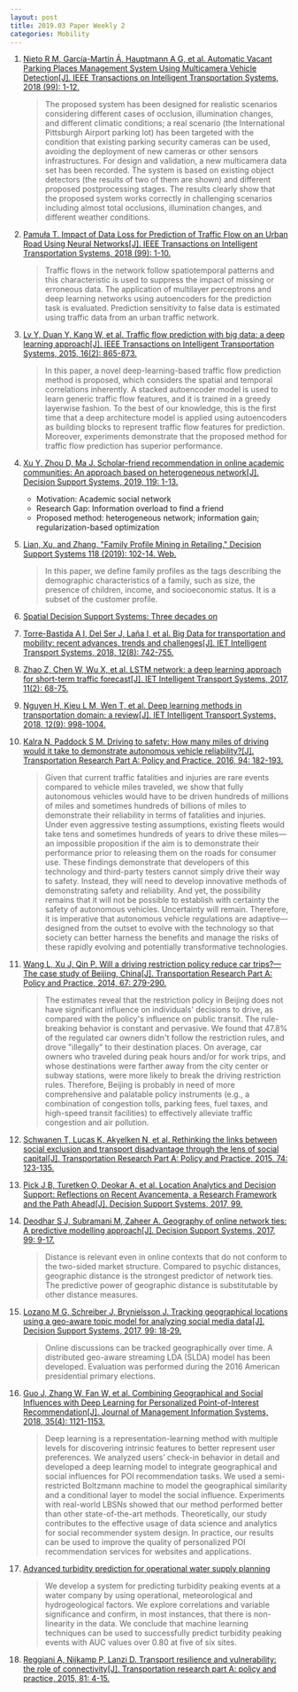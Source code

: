 ```yaml
---
layout: post
title: 2019.03 Paper Weekly 2
categories: Mobility
---
```


1. [Nieto R M, García-Martín Á, Hauptmann A G, et al. Automatic Vacant Parking Places Management System Using Multicamera Vehicle Detection[J]. IEEE Transactions on Intelligent Transportation Systems, 2018 (99): 1-12.](https://scholar.google.com.hk/scholar?hl=zh-CN&as_sdt=0%2C5&q=Automatic+Vacant+Parking+Places+Management+System+Using+Multicamera+Vehicle+Detection&btnG=)

    >  The proposed system has been designed for realistic scenarios considering different cases of occlusion, illumination changes, and different climatic conditions; a real scenario (the International Pittsburgh Airport parking lot) has been targeted with the condition that existing parking security cameras can be used, avoiding the deployment of new cameras or other sensors infrastructures. For design and validation, a new multicamera data set has been recorded. The system is based on existing object detectors (the results of two of them are shown) and different proposed postprocessing stages. The results clearly show that the proposed system works correctly in challenging scenarios including almost total occlusions, illumination changes, and different weather conditions.

2. [Pamuła T. Impact of Data Loss for Prediction of Traffic Flow on an Urban Road Using Neural Networks[J]. IEEE Transactions on Intelligent Transportation Systems, 2018 (99): 1-10.](https://ieeexplore.ieee.org/document/8370052)

    > Traffic flows in the network follow spatiotemporal patterns and this characteristic is used to suppress the impact of missing or erroneous data. The application of multilayer perceptrons and deep learning networks using autoencoders for the prediction task is evaluated. Prediction sensitivity to false data is estimated using traffic data from an urban traffic network.

3. [Lv Y, Duan Y, Kang W, et al. Traffic flow prediction with big data: a deep learning approach[J]. IEEE Transactions on Intelligent Transportation Systems, 2015, 16(2): 865-873.](https://ieeexplore.ieee.org/document/6894591)

    > In this paper, a novel deep-learning-based traffic flow prediction method is proposed, which considers the spatial and temporal correlations inherently. A stacked autoencoder model is used to learn generic traffic flow features, and it is trained in a greedy layerwise fashion. To the best of our knowledge, this is the first time that a deep architecture model is applied using autoencoders as building blocks to represent traffic flow features for prediction. Moreover, experiments demonstrate that the proposed method for traffic flow prediction has superior performance.

4. [Xu Y, Zhou D, Ma J. Scholar-friend recommendation in online academic communities: An approach based on heterogeneous network[J]. Decision Support Systems, 2019, 119: 1-13.](https://www.sciencedirect.com/science/article/pii/S0167923619300120)

    - Motivation: Academic social network
    - Research Gap: Information overload to find a friend
    - Proposed method: heterogeneous network; information gain; regularization-based optimization

5. [Lian, Xu, and Zhang. "Family Profile Mining in Retailing." Decision Support Systems 118 (2019): 102-14. Web.](https://www.sciencedirect.com/science/article/pii/S0167923619300156)

    > In this paper, we define family profiles as the tags describing the demographic characteristics of a family, such as size, the presence of children, income, and socioeconomic status. It is a subset of the customer profile.

6. [Spatial Decision Support Systems: Three decades on](https://www.sciencedirect.com/science/article/pii/S0167923618301672)

7. [Torre-Bastida A I, Del Ser J, Laña I, et al. Big Data for transportation and mobility: recent advances, trends and challenges[J]. IET Intelligent Transport Systems, 2018, 12(8): 742-755.](https://ieeexplore.ieee.org/document/8461278)

8. [Zhao Z, Chen W, Wu X, et al. LSTM network: a deep learning approach for short-term traffic forecast[J]. IET Intelligent Transport Systems, 2017, 11(2): 68-75.](https://ieeexplore.ieee.org/document/7874313/authors#authors)

9. [Nguyen H, Kieu L M, Wen T, et al. Deep learning methods in transportation domain: a review[J]. IET Intelligent Transport Systems, 2018, 12(9): 998-1004.](https://ieeexplore.ieee.org/document/8490353/authors#authors)

10. [Kalra N, Paddock S M. Driving to safety: How many miles of driving would it take to demonstrate autonomous vehicle reliability?[J]. Transportation Research Part A: Policy and Practice, 2016, 94: 182-193.](https://www.scopus.com/record/display.uri?eid=2-s2.0-84991261592&origin=inward&txGid=05d1efa7eb54b951c7eceb5463e8a2ac)

    > Given that current traffic fatalities and injuries are rare events compared to vehicle miles traveled, we show that fully autonomous vehicles would have to be driven hundreds of millions of miles and sometimes hundreds of billions of miles to demonstrate their reliability in terms of fatalities and injuries. Under even aggressive testing assumptions, existing fleets would take tens and sometimes hundreds of years to drive these miles—an impossible proposition if the aim is to demonstrate their performance prior to releasing them on the roads for consumer use. These findings demonstrate that developers of this technology and third-party testers cannot simply drive their way to safety. Instead, they will need to develop innovative methods of demonstrating safety and reliability. And yet, the possibility remains that it will not be possible to establish with certainty the safety of autonomous vehicles. Uncertainty will remain. Therefore, it is imperative that autonomous vehicle regulations are adaptive—designed from the outset to evolve with the technology so that society can better harness the benefits and manage the risks of these rapidly evolving and potentially transformative technologies.

11. [Wang L, Xu J, Qin P. Will a driving restriction policy reduce car trips?—The case study of Beijing, China[J]. Transportation Research Part A: Policy and Practice, 2014, 67: 279-290.](https://www.scopus.com/record/display.uri?eid=2-s2.0-84907056790&origin=inward&txGid=5637a521b62735ef79cd97848ee1b4a7)

    > The estimates reveal that the restriction policy in Beijing does not have significant influence on individuals' decisions to drive, as compared with the policy's influence on public transit. The rule-breaking behavior is constant and pervasive. We found that 47.8% of the regulated car owners didn't follow the restriction rules, and drove "illegally" to their destination places. On average, car owners who traveled during peak hours and/or for work trips, and whose destinations were farther away from the city center or subway stations, were more likely to break the driving restriction rules. Therefore, Beijing is probably in need of more comprehensive and palatable policy instruments (e.g., a combination of congestion tolls, parking fees, fuel taxes, and high-speed transit facilities) to effectively alleviate traffic congestion and air pollution.

12. [Schwanen T, Lucas K, Akyelken N, et al. Rethinking the links between social exclusion and transport disadvantage through the lens of social capital[J]. Transportation Research Part A: Policy and Practice, 2015, 74: 123-135.](https://www.scopus.com/record/display.uri?eid=2-s2.0-84924268125&origin=inward&txGid=99c250c328c17fc32bf5f2b4620edcbe)

13. [Pick J B, Turetken O, Deokar A, et al. Location Analytics and Decision Support: Reflections on Recent Avancementa, a Research Framework and the Path Ahead[J]. Decision Support Systems, 2017, 99.](https://www.sciencedirect.com/science/article/pii/S016792361730101X)

14. [Deodhar S J, Subramani M, Zaheer A. Geography of online network ties: A predictive modelling approach[J]. Decision Support Systems, 2017, 99: 9-17.](https://www.sciencedirect.com/science/article/pii/S016792361730088X)

    > Distance is relevant even in online contexts that do not conform to the two-sided market structure. Compared to psychic distances, geographic distance is the strongest predictor of network ties. The predictive power of geographic distance is substitutable by other distance measures.

15. [Lozano M G, Schreiber J, Brynielsson J. Tracking geographical locations using a geo-aware topic model for analyzing social media data[J]. Decision Support Systems, 2017, 99: 18-29.](https://www.sciencedirect.com/science/article/pii/S0167923617300842)

    > Online discussions can be tracked geographically over time. A distributed geo-aware streaming LDA (SLDA) model has been developed. Evaluation was performed during the 2016 American presidential primary elections.

16. [Guo J, Zhang W, Fan W, et al. Combining Geographical and Social Influences with Deep Learning for Personalized Point-of-Interest Recommendation[J]. Journal of Management Information Systems, 2018, 35(4): 1121-1153.](https://www.jmis-web.org/articles/1410)

    > Deep learning is a representation-learning method with multiple levels for discovering intrinsic features to better represent user preferences. We analyzed users’ check-in behavior in detail and developed a deep learning model to integrate geographical and social influences for POI recommendation tasks. We used a semi-restricted Boltzmann machine to model the geographical similarity and a conditional layer to model the social influence. Experiments with real-world LBSNs showed that our method performed better than other state-of-the-art methods. Theoretically, our study contributes to the effective usage of data science and analytics for social recommender system design. In practice, our results can be used to improve the quality of personalized POI recommendation services for websites and applications.
    
17. [Advanced turbidity prediction for operational water supply planning](https://www.sciencedirect.com/science/article/pii/S0167923619300375)

    > We develop a system for predicting turbidity peaking events at a water company by using operational, meteorological and hydrogeological factors. We explore correlations and variable significance and confirm, in most instances, that there is non-linearity in the data. We conclude that machine learning techniques can be used to successfully predict turbidity peaking events with AUC values over 0.80 at five of six sites.

18. [Reggiani A, Nijkamp P, Lanzi D. Transport resilience and vulnerability: the role of connectivity[J]. Transportation research part A: policy and practice, 2015, 81: 4-15.](https://www.scopus.com/record/display.uri?eid=2-s2.0-84939566693&origin=inward&txGid=f5b27ae4f5bc4cabc31bd27ecb95d5f0)
